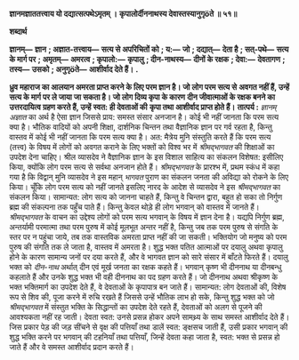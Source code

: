 **ज्ञानमज्ञाततत्त्वाय यो दद्यात्सत्पथेऽमृतम् ।** **कृपालोर्दीननाथस्य देवास्तस्यानुगृöते ॥ ५१॥** 

**शब्दार्थ** 

**ज्ञानम्—** **ज्ञान** **; अज्ञात-तत्त्वाय—** **सत्य से अपरिचितों को** **; य:—** **जो** **; दद्यात्—** **देता है** **; सत्-पथे—** **सत्य के मार्ग पर** **; अमृतम्—** **अमरत्व** **; कृपालो:—** **कृपालु** **; दीन-नाथस्य—** **दीनों के रक्षक** **; देवा:—** **देवतागण** **; तस्य—** **उसको** **; अनुगृöते—** **आशीर्वाद देते हैं।** **.** 

**ध्रुव महाराज का आलयान अमरता प्राप्त करने के लिए परम ज्ञान है। जो लोग परम सत्य से** **अवगत नहीं हैं, उन्हें सत्य के मार्ग पर ले जाया जा सकता है। जो लोग दिव्य कृपा के कारण** **दीन जीवात्माओं के रक्षक बनने का उत्तरदायित्व ग्रहण करते हैं, उन्हें स्वत: ही देवताओं की** **कृपा तथा आशीर्वाद प्राप्त होते हैं।** **तात्पर्य :** *ज्ञानम् अज्ञात* का अर्थ है ऐसा ज्ञान जिससे प्राय: समस्त संसार अनजान है। कोई भी नहीं जानता कि परम सत्य क्या है। भौतिक वादियों को अपनी शिक्षा, दार्शनिक चिन्तन तथा वैज्ञानिक ज्ञान पर गर्व रहता है, किन्तु वास्तव में कोई भी नहीं जानता कि परम सत्य क्या है। अत: मैत्रेय मुनि संस्तुति करते हैं कि परम सत्य (तत्त्व) के विषय में लोगों को अवगत कराने के लिए भक्तों को विश्व भर में *श्रीमद्भागवत* की शिक्षाओं का उपदेश देना चाहिए। श्रील व्यासदेव ने वैज्ञानिक ज्ञान के इस विशाल साहित्य का संकलन विशेषत: इसीलिए किया, क्योंकि लोग परम सत्य से सर्वथा अनजान होते हैं। *श्रीमद्भागवत* के प्रारश्भ में, प्रथम स्कंध में कहा गया है कि विद्वान् मुनि व्यासदेव ने इस महान् *भागवत* पुराण का संकलन जनता की अविद्या को रोकने के लिए किया। चूँकि लोग परम सत्य को नहीं जानते इसलिए नारद के आदेश से व्यासदेव ने इस *श्रीमद्भागवत* का संकलन किया। सामान्यत: लोग सत्य को जानना चाहते हैं, किन्तु वे चिन्तन द्वारा, बहुत हो सका तो निर्गुण ब्रह्म की संकल्पना तक पहुँच पाते हैं। किन्तु केवल थोड़े ही लोग भगवान् को वास्तव में जानते हैं। *श्रीमद्भागवत* के वाचन का उद्देश्य लोगों को परम सत्य भगवान् के विषय में ज्ञान देना है। यद्यपि निर्गुण ब्रह्म, अन्तर्यामी परमात्मा तथा परम पुरुष में कोई मूलभूत अन्तर नहीं है, किन्तु जब तक परम पुरुष से संगति के स्तर पर न पहुंचा जाये, तब तक वास्तविक अमरता प्राप्त नहीं की जा सकती। भक्तियोग जो मनुष्य को परम पुरुष की संगति तक ले जाता है, वास्तव में अमरता है। शुद्ध भक्त पतित आत्माओं पर दयालु अथवा कृपालु होने के कारण सामान्य जनों पर दया करते हैं, और वे भागवत ज्ञान को सारे संसार में बाँटते फिरते हैं। दयालु भक्त को *दीन-नाथ* अर्थात् दीन एवं मूर्ख जनता का रक्षक कहते हैं। भगवान् कृष्ण भी दीननाथ या दीनबन्धु कहलाते हैं और उनके शुद्ध भक्त भी वही दीननाथ का पद ग्रहण करते हैं। जो दीननाथ अथवा श्रीकृष्ण के भक्त भक्तिमार्ग का उपदेश देते हैं, वे देवताओं के कृपापात्र बन जाते हैं। सामान्यत: लोग देवताओं की, विशेष रूप से शिव की, पूजा करने में रुचि रखते हैं जिससे उन्हें भौतिक लाभ हो सके, किन्तु शुद्ध भक्त को जो *श्रीमद्भागवत* में संस्तुत भक्ति के सिद्धान्तों का उपदेश देते रहते हैं, देवताओं को अलग से पूजने की आवश्यकता नहीं रह जाती। देवता स्वत: उनसे प्रसन्न होकर अपने सामथ्र्य के साथ समस्त आशीर्वाद देते हैं। जिस प्रकार पेड़ की जड़ सींचने से वृक्ष की पत्तियाँ तथा डालें स्वत: ङ्क्षसच जाती हैं, उसी प्रकार भगवान् की शुद्ध भक्ति करने पर भगवान् की टहनियाँ तथा पत्तियाँ, जिन्हें देवता कहा जाता है, स्वत: भक्त से प्रसन्न हो जाते हैं और वे समस्त आशीर्वाद प्रदान करते हैं।  